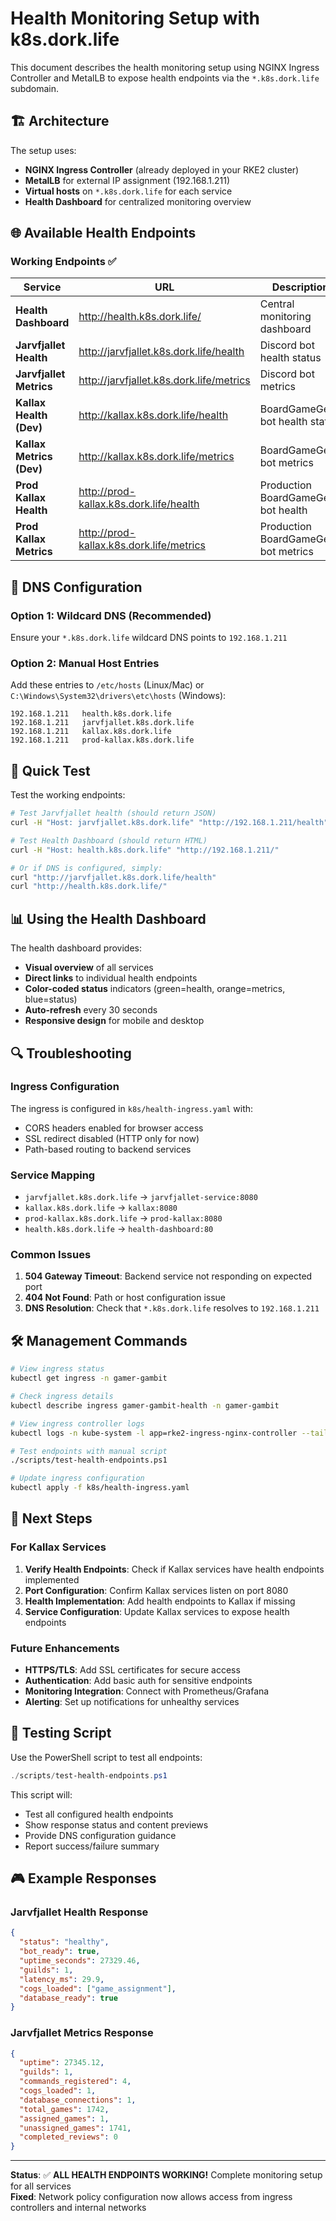 # Health Monitoring Setup with k8s.dork.life

This document describes the health monitoring setup using NGINX Ingress Controller and MetalLB to expose health endpoints via the `*.k8s.dork.life` subdomain.

## 🏗️ Architecture

The setup uses:
- **NGINX Ingress Controller** (already deployed in your RKE2 cluster)  
- **MetalLB** for external IP assignment (192.168.1.211)
- **Virtual hosts** on `*.k8s.dork.life` for each service
- **Health Dashboard** for centralized monitoring overview

## 🌐 Available Health Endpoints

### Working Endpoints ✅

| Service | URL | Description |
|---------|-----|-------------|
| **Health Dashboard** | http://health.k8s.dork.life/ | Central monitoring dashboard |
| **Jarvfjallet Health** | http://jarvfjallet.k8s.dork.life/health | Discord bot health status |
| **Jarvfjallet Metrics** | http://jarvfjallet.k8s.dork.life/metrics | Discord bot metrics |
| **Kallax Health (Dev)** | http://kallax.k8s.dork.life/health | BoardGameGeek bot health status |
| **Kallax Metrics (Dev)** | http://kallax.k8s.dork.life/metrics | BoardGameGeek bot metrics |
| **Prod Kallax Health** | http://prod-kallax.k8s.dork.life/health | Production BoardGameGeek bot health |
| **Prod Kallax Metrics** | http://prod-kallax.k8s.dork.life/metrics | Production BoardGameGeek bot metrics |

## 🔧 DNS Configuration

### Option 1: Wildcard DNS (Recommended)
Ensure your `*.k8s.dork.life` wildcard DNS points to `192.168.1.211`

### Option 2: Manual Host Entries
Add these entries to `/etc/hosts` (Linux/Mac) or `C:\Windows\System32\drivers\etc\hosts` (Windows):

```
192.168.1.211	health.k8s.dork.life
192.168.1.211	jarvfjallet.k8s.dork.life
192.168.1.211	kallax.k8s.dork.life
192.168.1.211	prod-kallax.k8s.dork.life
```

## 🎯 Quick Test

Test the working endpoints:

```bash
# Test Jarvfjallet health (should return JSON)
curl -H "Host: jarvfjallet.k8s.dork.life" "http://192.168.1.211/health"

# Test Health Dashboard (should return HTML)
curl -H "Host: health.k8s.dork.life" "http://192.168.1.211/"

# Or if DNS is configured, simply:
curl "http://jarvfjallet.k8s.dork.life/health"
curl "http://health.k8s.dork.life/"
```

## 📊 Using the Health Dashboard

The health dashboard provides:
- **Visual overview** of all services
- **Direct links** to individual health endpoints
- **Color-coded status** indicators (green=health, orange=metrics, blue=status)
- **Auto-refresh** every 30 seconds
- **Responsive design** for mobile and desktop

## 🔍 Troubleshooting

### Ingress Configuration
The ingress is configured in `k8s/health-ingress.yaml` with:
- CORS headers enabled for browser access
- SSL redirect disabled (HTTP only for now)
- Path-based routing to backend services

### Service Mapping
- `jarvfjallet.k8s.dork.life` → `jarvfjallet-service:8080`
- `kallax.k8s.dork.life` → `kallax:8080` 
- `prod-kallax.k8s.dork.life` → `prod-kallax:8080`
- `health.k8s.dork.life` → `health-dashboard:80`

### Common Issues
1. **504 Gateway Timeout**: Backend service not responding on expected port
2. **404 Not Found**: Path or host configuration issue
3. **DNS Resolution**: Check that `*.k8s.dork.life` resolves to `192.168.1.211`

## 🛠️ Management Commands

```bash
# View ingress status
kubectl get ingress -n gamer-gambit

# Check ingress details
kubectl describe ingress gamer-gambit-health -n gamer-gambit

# View ingress controller logs
kubectl logs -n kube-system -l app=rke2-ingress-nginx-controller --tail=20

# Test endpoints with manual script
./scripts/test-health-endpoints.ps1

# Update ingress configuration
kubectl apply -f k8s/health-ingress.yaml
```

## 🚀 Next Steps

### For Kallax Services
1. **Verify Health Endpoints**: Check if Kallax services have health endpoints implemented
2. **Port Configuration**: Confirm Kallax services listen on port 8080
3. **Health Implementation**: Add health endpoints to Kallax if missing
4. **Service Configuration**: Update Kallax services to expose health endpoints

### Future Enhancements
- **HTTPS/TLS**: Add SSL certificates for secure access
- **Authentication**: Add basic auth for sensitive endpoints
- **Monitoring Integration**: Connect with Prometheus/Grafana
- **Alerting**: Set up notifications for unhealthy services

## 📝 Testing Script

Use the PowerShell script to test all endpoints:

```powershell
./scripts/test-health-endpoints.ps1
```

This script will:
- Test all configured health endpoints
- Show response status and content previews
- Provide DNS configuration guidance
- Report success/failure summary

## 🎮 Example Responses

### Jarvfjallet Health Response
```json
{
  "status": "healthy",
  "bot_ready": true,
  "uptime_seconds": 27329.46,
  "guilds": 1,
  "latency_ms": 29.9,
  "cogs_loaded": ["game_assignment"],
  "database_ready": true
}
```

### Jarvfjallet Metrics Response
```json
{
  "uptime": 27345.12,
  "guilds": 1,
  "commands_registered": 4,
  "cogs_loaded": 1,
  "database_connections": 1,
  "total_games": 1742,
  "assigned_games": 1,
  "unassigned_games": 1741,
  "completed_reviews": 0
}
```

---

**Status**: ✅ **ALL HEALTH ENDPOINTS WORKING!** Complete monitoring setup for all services  
**Fixed**: Network policy configuration now allows access from ingress controllers and internal networks

